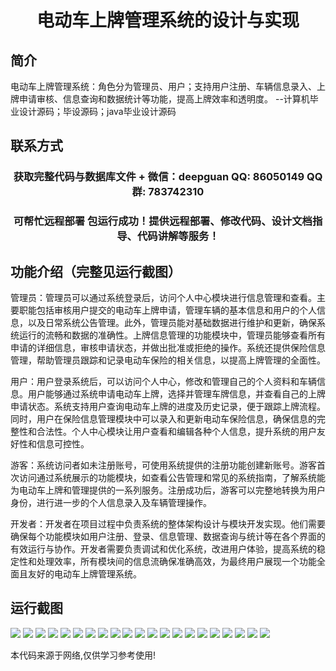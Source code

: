 <p><h1 align="center">电动车上牌管理系统的设计与实现</h1></p>

## 简介
电动车上牌管理系统：角色分为管理员、用户；支持用户注册、车辆信息录入、上牌申请审核、信息查询和数据统计等功能，提高上牌效率和透明度。    --计算机毕业设计源码；毕设源码；java毕业设计源码


## 联系方式
<p><h3 align="center">获取完整代码与数据库文件 + 微信：deepguan QQ: 86050149 QQ群: 783742310</h3></p>
<p><h3 align="center">可帮忙远程部署 包运行成功！提供远程部署、修改代码、设计文档指导、代码讲解等服务！</h3></p>

## 功能介绍（完整见运行截图）
管理员：管理员可以通过系统登录后，访问个人中心模块进行信息管理和查看。主要职能包括审核用户提交的电动车上牌申请，管理车辆的基本信息和用户的个人信息，以及日常系统公告管理。此外，管理员能对基础数据进行维护和更新，确保系统运行的流畅和数据的准确性。上牌信息管理的功能模块中，管理员能够查看所有申请的详细信息，审核申请状态，并做出批准或拒绝的操作。系统还提供保险信息管理，帮助管理员跟踪和记录电动车保险的相关信息，以提高上牌管理的全面性。

用户：用户登录系统后，可以访问个人中心，修改和管理自己的个人资料和车辆信息。用户能够通过系统申请电动车上牌，选择并管理车牌信息，并查看自己的上牌申请状态。系统支持用户查询电动车上牌的进度及历史记录，便于跟踪上牌流程。同时，用户在保险信息管理模块中可以录入和更新电动车保险信息，确保信息的完整性和合法性。个人中心模块让用户查看和编辑各种个人信息，提升系统的用户友好性和信息可控性。

游客：系统访问者如未注册账号，可使用系统提供的注册功能创建新账号。游客首次访问通过系统展示的功能模块，如查看公告管理和常见的系统指南，了解系统能为电动车上牌和管理提供的一系列服务。注册成功后，游客可以完整地转换为用户身份，进行进一步的个人信息录入及车辆管理操作。

开发者：开发者在项目过程中负责系统的整体架构设计与模块开发实现。他们需要确保每个功能模块如用户注册、登录、信息管理、数据查询与统计等在各个界面的有效运行与协作。开发者需要负责调试和优化系统，改进用户体验，提高系统的稳定性和处理效率，所有模块间的信息流确保准确高效，为最终用户展现一个功能全面且友好的电动车上牌管理系统。


## 运行截图
![](https://bs-1329754181.cos.ap-shanghai.myqcloud.com/ssm/ElectricVehicleRegistrationSystem/img/001.jpg)
![](https://bs-1329754181.cos.ap-shanghai.myqcloud.com/ssm/ElectricVehicleRegistrationSystem/img/002.jpg)
![](https://bs-1329754181.cos.ap-shanghai.myqcloud.com/ssm/ElectricVehicleRegistrationSystem/img/003.jpg)
![](https://bs-1329754181.cos.ap-shanghai.myqcloud.com/ssm/ElectricVehicleRegistrationSystem/img/004.jpg)
![](https://bs-1329754181.cos.ap-shanghai.myqcloud.com/ssm/ElectricVehicleRegistrationSystem/img/005.jpg)
![](https://bs-1329754181.cos.ap-shanghai.myqcloud.com/ssm/ElectricVehicleRegistrationSystem/img/006.jpg)
![](https://bs-1329754181.cos.ap-shanghai.myqcloud.com/ssm/ElectricVehicleRegistrationSystem/img/007.jpg)
![](https://bs-1329754181.cos.ap-shanghai.myqcloud.com/ssm/ElectricVehicleRegistrationSystem/img/008.jpg)
![](https://bs-1329754181.cos.ap-shanghai.myqcloud.com/ssm/ElectricVehicleRegistrationSystem/img/009.jpg)
![](https://bs-1329754181.cos.ap-shanghai.myqcloud.com/ssm/ElectricVehicleRegistrationSystem/img/010.jpg)
![](https://bs-1329754181.cos.ap-shanghai.myqcloud.com/ssm/ElectricVehicleRegistrationSystem/img/011.jpg)
![](https://bs-1329754181.cos.ap-shanghai.myqcloud.com/ssm/ElectricVehicleRegistrationSystem/img/012.jpg)
![](https://bs-1329754181.cos.ap-shanghai.myqcloud.com/ssm/ElectricVehicleRegistrationSystem/img/013.jpg)
![](https://bs-1329754181.cos.ap-shanghai.myqcloud.com/ssm/ElectricVehicleRegistrationSystem/img/014.jpg)
![](https://bs-1329754181.cos.ap-shanghai.myqcloud.com/ssm/ElectricVehicleRegistrationSystem/img/015.jpg)
![](https://bs-1329754181.cos.ap-shanghai.myqcloud.com/ssm/ElectricVehicleRegistrationSystem/img/016.jpg)
![](https://bs-1329754181.cos.ap-shanghai.myqcloud.com/ssm/ElectricVehicleRegistrationSystem/img/017.jpg)
![](https://bs-1329754181.cos.ap-shanghai.myqcloud.com/ssm/ElectricVehicleRegistrationSystem/img/018.jpg)
![](https://bs-1329754181.cos.ap-shanghai.myqcloud.com/ssm/ElectricVehicleRegistrationSystem/img/019.jpg)
![](https://bs-1329754181.cos.ap-shanghai.myqcloud.com/ssm/ElectricVehicleRegistrationSystem/img/020.jpg)
![](https://bs-1329754181.cos.ap-shanghai.myqcloud.com/ssm/ElectricVehicleRegistrationSystem/img/021.jpg)

<p>本代码来源于网络,仅供学习参考使用!</p>
